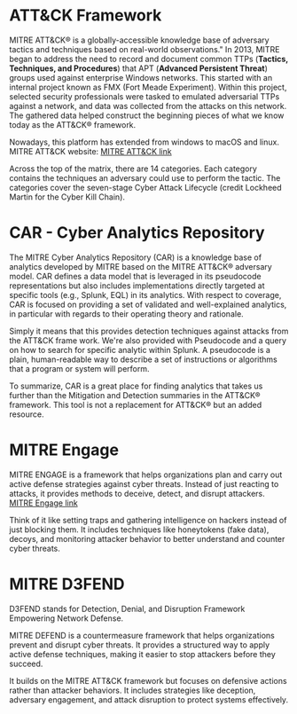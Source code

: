 # ATT&CK Framework

  MITRE ATT&CK® is a globally-accessible knowledge base of adversary tactics and techniques based on real-world observations." In 2013, MITRE began to address the need to record and document common TTPs (**Tactics, Techniques, and Procedures**) that APT (**Advanced Persistent Threat**) groups used against enterprise Windows networks. This started with an internal project known as FMX (Fort Meade Experiment). Within this project, selected security professionals were tasked to emulated adversarial TTPs against a network, and data was collected from the attacks on this network. The gathered data helped construct the beginning pieces of what we know today as the ATT&CK® framework.

  Nowadays, this platform has extended from windows to macOS and linux. MITRE ATT&CK website: [MITRE ATT&CK link](https://attack.mitre.org/)

  Across the top of the matrix, there are 14 categories. Each category contains the techniques an adversary could use to perform the tactic. The categories cover the seven-stage Cyber Attack Lifecycle (credit Lockheed Martin for the Cyber Kill Chain).


# CAR - Cyber Analytics Repository

  The MITRE Cyber Analytics Repository (CAR) is a knowledge base of analytics developed by MITRE based on the MITRE ATT&CK® adversary model. CAR defines a data model that is leveraged in its pseudocode representations but also includes implementations directly targeted at specific tools (e.g., Splunk, EQL) in its analytics. With respect to coverage, CAR is focused on providing a set of validated and well-explained analytics, in particular with regards to their operating theory and rationale.

  Simply it means that this provides detection techniques against attacks from the ATT&CK frame work. 
  We're also provided with Pseudocode and a query on how to search for specific analytic within Splunk. A pseudocode is a plain, human-readable way to describe a set of instructions or algorithms that a program or system will perform.


  To summarize, CAR is a great place for finding analytics that takes us further than the Mitigation and Detection summaries in the ATT&CK® framework. This tool is not a replacement for ATT&CK® but an added resource.

# MITRE Engage

  MITRE ENGAGE is a framework that helps organizations plan and carry out active defense strategies against cyber threats. Instead of just reacting to attacks, it provides methods to deceive, detect, and disrupt attackers. [MITRE Engage link](https://engage.mitre.org/)

  Think of it like setting traps and gathering intelligence on hackers instead of just blocking them. It includes techniques like honeytokens (fake data), decoys, and monitoring attacker behavior to better understand and counter cyber threats.


# MITRE D3FEND

  D3FEND stands for Detection, Denial, and Disruption Framework Empowering Network Defense. 

  MITRE DEFEND is a countermeasure framework that helps organizations prevent and disrupt cyber threats. It provides a structured way to apply active defense techniques, making it easier to stop attackers before they succeed.

  It builds on the MITRE ATT&CK framework but focuses on defensive actions rather than attacker behaviors. It includes strategies like deception, adversary engagement, and attack disruption to protect systems effectively.